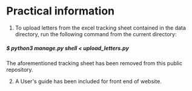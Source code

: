 # Practical information
1) To upload letters from the excel tracking sheet contained in the data directory, run the following command from the current directory:

##### $ python3 manage.py shell < upload_letters.py

The aforementioned tracking sheet has been removed from this public repository.

2) A User's guide has been included for front end of website.
